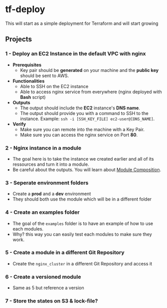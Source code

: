 # tf-deploy
This will start as a simple deployment for Terraform and will start growing

## Projects
### 1 - Deploy an EC2 Instance in the default VPC with nginx
- **Prerequisites**
    - Key pair should be **generated** on your machine and the **public key** should be sent to AWS.
- **Functionalities**
    - Able to SSH on the EC2 instance
    - Able to access nginx service from everywhere (nginx deployed with **Bash** script)
- **Outputs**
    - The output should include the **EC2** instance's **DNS name**.
    - The output should provide you with a command to SSH to the instance. Example: `ssh -i [SSH_KEY_FILE] ec2-user@[DNS_NAME]`.
 - **Verify**
    - Make sure you can remote into the machine with a Key Pair.
    - Make sure you can access the nginx service on Port **80**.


### 2 - Nginx instance in a module
- The goal here is to take the instance we created earlier and all of its ressources and turn it into a module.
- Be careful about the outputs. You will learn about [Module Composition](https://developer.hashicorp.com/terraform/language/modules/develop/composition).


### 3 - Seperate environment folders
- Create a **prod** and a **dev** environment
- They should both use the module which will be in a different folder

### 4 - Create an examples folder
- The goal of the `examples` folder is to have an example of how to use each modules.
- Why? this way you can easily test each modules to make sure they work.

### 5 - Create a module in a different Git Repository
- Create the `nginx_cluster` in a different Git Repository and access it

### 6 - Create a versioned module
- Same as 5 but reference a version

### 7 - Store the states on S3 & lock-file?